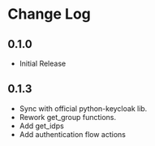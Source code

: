 # Change Log

## 0.1.0

 - Initial Release

## 0.1.3

 - Sync with official python-keycloak lib.
 - Rework get_group functions.
 - Add get_idps
 - Add authentication flow actions

